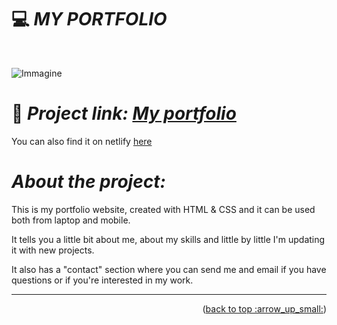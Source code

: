 
# :computer: *MY PORTFOLIO*

<div id="top"></div>
<br />
<div align="center">
  </a>
  <p align="center">
  </p>
</div>

![Immagine](https://i.ibb.co/PCNcqxr/Screenshot-7.png)
# :link: *Project link: [My portfolio](https://ila1997.github.io/Portfolio-Ilaria-Nuzzaco.github/)*

You can also find it on netlify [here](https://portfolio-ilaria-nuzzaco.netlify.app/)

# *About the project:*
This is my portfolio website, created with HTML & CSS and it can be used both from laptop and mobile.

It tells you a little bit about me, about my skills and little by little I'm updating it with new projects.

It also has a "contact" section where you can send me and email if you have questions or if you're interested in my work.

______
<p align="right">(<a href="#top">back to top :arrow_up_small:</a>)</p> 

